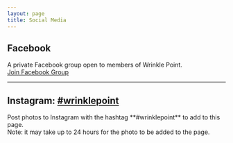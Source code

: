 ```yaml
---
layout: page
title: Social Media
---
```

## Facebook
<div class="text-muted">A private Facebook group open to members of Wrinkle Point.</div>
<a class="btn btn-primary mt-3" href="https://www.facebook.com/groups/868718796944048">Join Facebook Group</a>

<hr class="my-4" />

<h2>Instagram: <a href="https://www.instagram.com/explore/tags/wrinklepoint/">#wrinklepoint</a></h2>
<span class="text-muted">Post photos to Instagram with the hashtag **#wrinklepoint** to add to this page.<br> Note: it may take up to 24 hours for the photo to be added to the page.</span>

<style type="text/css">
  .referral,
  .feed-item.juicer.image-post  {
    display: none !important;
  }
</style>

<script src="https://assets.juicer.io/embed.js" type="text/javascript"></script>
<link href="https://assets.juicer.io/embed.css" media="all" rel="stylesheet" type="text/css" />
<ul class="juicer-feed" data-feed-id="wrinklepoint"><h1 class="referral"><a href="https://www.juicer.io">Powered by Juicer</a></h1></ul>
